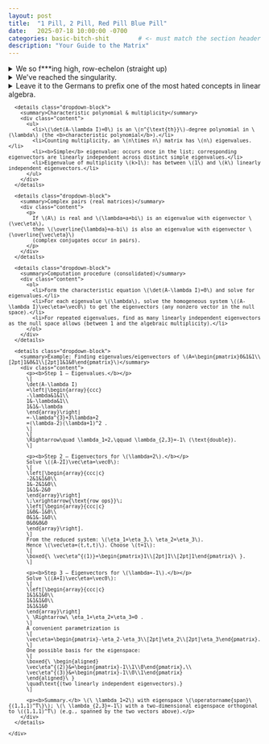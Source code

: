```yaml
---
layout: post
title:  "1 Pill, 2 Pill, Red Pill Blue Pill"
date:   2025-07-18 10:00:00 -0700
categories: basic-bitch-shit        # <- must match the section header
description: "Your Guide to the Matrix"
---
```

<div class="flashcard">
  <details>
    <summary>We so f***ing high, row-echelon (straight up)</summary>
    <div class="back">

      <details class="dropdown-block">
        <summary>Setup</summary>
        <div class="content">
          <ul>
            <li><b>Linear system</b> \(A\mathbf{x} = \mathbf{b}\)
              with \(A \in \mathbb{R}^{m \times n}\), \(\mathbf{x} \in \mathbb{R}^{n}\), \(\mathbf{b} \in \mathbb{R}^{m}\) (all column vectors).</li>
            <li><b>Augmented matrix</b></li>
          </ul>
          \[
          \begin{pmatrix}
          a_{11} & a_{12} & \dots & a_{1n} & \big| & b_{1}\\
          a_{21} & a_{22} & \dots & a_{2n} & \big| & b_{2}\\
          \vdots & \vdots & \ddots & \vdots & \big| & \vdots\\
          a_{m1} & a_{m2} & \dots & a_{mn} & \big| & b_{m}
          \end{pmatrix}
          \]
          <ul>
            <li><b>Triangular form</b>: all entries below the main diagonal are \(0\).</li>
          </ul>
        </div>
      </details>

      <details class="dropdown-block">
        <summary>Elementary row operations</summary>
        <div class="content">
          <ol>
            <li>Row swap \(R_i \leftrightarrow R_j\)</li>
            <li>Row scaling \(c\,R_i \;\to\; R_i\) (\(c \neq 0\))</li>
            <li>Row replacement \(c\,R_i + R_j \;\to\; R_j\)</li>
          </ol>
        </div>
      </details>

      <details class="dropdown-block">
        <summary>Gaussian-elimination (diagonal) procedure</summary>
        <div class="content">
          <ol>
            <li>Form the augmented matrix \([\!A\,|\,\mathbf{b}\!]\).</li>
            <li>Use elementary operations to create zeros below the diagonal.</li>
            <li>Read off equations and back-solve.</li>
          </ol>
          <div class="define"><small>pull out the zip?</small>
            <div class="tooltip">
              <div style="max-width: 380px">
                <p><b>Goal:</b> Solve the system by elementary row operations.</p>

                <p><b>System</b></p>
                \[
                \begin{cases}
                x + y = 3 \\
                2x + 3y = 8
                \end{cases}
                \]

                <p><b>Augmented matrix</b></p>
                \[
                \left[
                \begin{array}{cc|c}
                1 & 1 & 3 \\
                2 & 3 & 8
                \end{array}
                \right]
                \]

                <ol style="margin-left:1.1rem">
                  <li><b>Make zeros below the first pivot.</b><br>
                    Row replacement \(R_2 \leftarrow R_2 - 2R_1\).
                    \[
                    \left[
                    \begin{array}{cc|c}
                    1 & 1 & 3 \\
                    0 & 1 & 2
                    \end{array}
                    \right]
                    \]
                  </li>

                  <li><b>Back-solve (upper-triangular reached).</b><br>
                    From row 2: \(y = 2\).<br>
                    From row 1: \(x + y = 3 \Rightarrow x = 1\).
                  </li>

                  <li><i>(Optional RREF cleanup.)</i><br>
                    Row replacement \(R_1 \leftarrow R_1 - R_2\).
                    \[
                    \left[
                    \begin{array}{cc|c}
                    1 & 0 & 1 \\
                    0 & 1 & 2
                    \end{array}
                    \right]
                    \]
                  </li>
                </ol>

                <p><b>Solution</b></p>
                \[
                (x,\,y) = (1,\,2).
                \]
              </div>
            </div>
          </div>
        </div>
      </details>

      <details class="dropdown-block">
        <summary>Solution counts (non-homogeneous)</summary>
        <div class="content">
          <ul>
            <li><b>No solution</b>: contradictory row \(0 = c\).</li>
            <li><b>Unique solution</b>: every variable determined.</li>
            <li><b>Infinitely many solutions</b>: at least one free variable, e.g.</li>
          </ul>
          \[
          (x_1, x_2, x_3) = (-t - 4,\; t - 1,\; t), \qquad t \in \mathbb{R}.
          \]
        </div>
      </details>

      <details class="dropdown-block">
        <summary>Homogeneous case \(A\mathbf{x} = \mathbf{0}\)</summary>
        <div class="content">
          <ul>
            <li>Always has the <b>trivial solution</b> \(\mathbf{x} = 0\).</li>
            <li>Otherwise the same "unique vs. infinite" dichotomy applies.</li>
          </ul>
        </div>
      </details>

      <details class="dropdown-block">
        <summary>Rectangular systems</summary>
        <div class="content">
          <ul>
            <li><b>Underdetermined</b> (\(m < n\)) — free variables ⇒ infinite parametric family.</li>
            <li><b>Overdetermined</b> (\(m > n\)) — may be inconsistent (contradictory row); if consistent, solve as usual.</li>
          </ul>
        </div>
      </details>

    </div>
  </details>
</div>

<div class="flashcard">
  <details>
    <summary>We've reached the singularity.</summary>
    <div class="back">

      <details class="dropdown-block">
        <summary>Matrix & size notation</summary>
        <div class="content">
          <p>
            A matrix \(A\) with entries \(a_{ij}\) and size \(n\times m\) is written
          </p>
          \[
          A=\big(a_{ij}\big)_{n\times m}
          =
          \begin{pmatrix}
          a_{11}&a_{12}&\cdots&a_{1m}\\
          a_{21}&a_{22}&\cdots&a_{2m}\\
          \vdots&\vdots&\ddots&\vdots\\
          a_{n1}&a_{n2}&\cdots&a_{nm}
          \end{pmatrix}.
          \]
          <p>The size may be subscripted when needed. </p>
          <p><i>Vectors:</i> column \(n\times 1\) and row \(1\times m\) matrices are often called vectors:
          \(\;x=\big(x_1,\dots,x_n\big)^T,\; y=(y_1,\dots,y_m)\).</p>
        </div>
      </details>

      <details class="dropdown-block">
        <summary>Special matrices</summary>
        <div class="content">
          <ul>
            <li><b>Square:</b> \(n\times n\); “main diagonal” runs upper-left \(\to\) lower-right.</li>
            <li><b>Zero matrix:</b> \(0_{n\times m}\) (all entries \(0\)).</li>
            <li><b>Identity:</b> \(I_n\) (diagonal \(1\)’s, elsewhere \(0\)); behaves like “1” in matrix arithmetic.</li>
          </ul>
          \[
          0_{n\times m}=\begin{pmatrix}0&\cdots&0\\ \vdots&\ddots&\vdots\\ 0&\cdots&0\end{pmatrix},\qquad
          I_n=\begin{pmatrix}1&0&\cdots&0\\0&1&\cdots&0\\ \vdots&\vdots&\ddots&\vdots\\0&0&\cdots&1\end{pmatrix}.
          \]
        </div>
      </details>

      <details class="dropdown-block">
        <summary>Arithmetic on matrices</summary>
        <div class="content">
          <ul>
            <li><b>Add/Subtract (same size only):</b> \((a_{ij})\pm(b_{ij})=(a_{ij}\pm b_{ij})\).</li>
            <li><b>Scalar multiply:</b> \(\alpha(a_{ij})=(\alpha\,a_{ij})\).</li>
          </ul>
        </div>
      </details>

      <details class="dropdown-block">
        <summary>Matrix multiplication</summary>
        <div class="content">
          <p>
            If \(A_{n\times p}\) and \(B_{p\times m}\), then the product \(C=AB\) is \(n\times m\) with
            \[
            c_{ij}=\sum_{k=1}^{p} a_{ik}\,b_{kj}.
            \]
            <b>Compatibility:</b> columns of \(A\) must equal rows of \(B\). <b>Non-commutativity:</b> even when both are defined, \(AB\) need not equal \(BA\).
          </p>
        </div>
      </details>

      <details class="dropdown-block">
        <summary>Determinant</summary>
        <div class="content">
          <p>
            The determinant maps a square matrix to a number: \(\det(A)=|A|\).
            For \(2\times2\) and \(3\times3\),
          </p>
          \[
          \left|\begin{array}{cc} a&c\\ b&d\end{array}\right|=ad-cb,\qquad
          \left|\begin{array}{ccc}
          a_{11}&a_{12}&a_{13}\\
          a_{21}&a_{22}&a_{23}\\
          a_{31}&a_{32}&a_{33}
          \end{array}\right|=
          a_{11}\left|\begin{array}{cc}a_{22}&a_{23}\\ a_{32}&a_{33}\end{array}\right|
          -a_{12}\left|\begin{array}{cc}a_{21}&a_{23}\\ a_{31}&a_{33}\end{array}\right|
          +a_{13}\left|\begin{array}{cc}a_{21}&a_{22}\\ a_{31}&a_{32}\end{array}\right|.
          \]
        </div>
      </details>

      <details class="dropdown-block">
        <summary>Inverse matrix</summary>
        <div class="content">
          <p>
            For square \(A\), an inverse \(A^{-1}\) satisfies \(AA^{-1}=A^{-1}A=I_n\).
            To compute: augment with identity and row-reduce
            \[
            \big(A\;\big|\;I_n\big)\;\longrightarrow\;\big(I_n\;\big|\;A^{-1}\big),
            \]
            if possible; failure means the inverse does not exist.
          </p>
          <p><b>Fact.</b> If \(A\) is <i>nonsingular</i>, then \(A^{-1}\) exists; if \(A\) is <i>singular</i>, \(A^{-1}\) does not exist.</p>
        </div>
      </details>

      <details class="dropdown-block">
        <summary>Systems in matrix form</summary>
        <div class="content">
          <p>
            A system can be written \(A\vec x=\vec b\) with augmented matrix \((A\;\vec b)\).
            Three possibilities: no solution, exactly one, or infinitely many.
            For square \(A\):
          </p>
          <ul>
            <li>If \(A\) is nonsingular ⇒ exactly one solution.</li>
            <li>If \(A\) is singular ⇒ either none or infinitely many.</li>
          </ul>
        </div>
      </details>

      <details class="dropdown-block">
        <summary>Homogeneous systems</summary>
        <div class="content">
          <p>
            \(A\vec x=\vec 0\) always has the trivial solution \(\vec x=\vec 0\).
            If \(A\) is nonsingular ⇒ only the trivial solution; if \(A\) is singular ⇒ infinitely many nonzero solutions.
          </p>
        </div>
      </details>

      <details class="dropdown-block">
        <summary>Linear independence / dependence</summary>
        <div class="content">
          <p>
            Vectors \(\{\vec x_1,\dots,\vec x_n\}\) are <b>linearly dependent</b> if
            \[
            c_1\vec x_1+\cdots+c_n\vec x_n=\vec 0
            \]
            for some constants not all zero; otherwise they are <b>linearly independent</b>.
          </p>
          <p>
            If each vector has \(n\) components, form
            \[
            X=\big(\vec x_1\ \vec x_2\ \cdots\ \vec x_n\big).
            \]
            Then: \(X\) nonsingular (\(\det X\ne 0\)) ⇒ independent; \(X\) singular (\(\det X=0\)) ⇒ dependent, and the constants come from solving \(X\vec c=\vec 0\).
          </p>
        </div>
      </details>

      <details class="dropdown-block">
        <summary>Non-examples & cautions</summary>
        <div class="content">
          <ul>
            <li>\(A+B\) undefined if sizes differ.</li>
            <li>Even when both defined, \(AB\ne BA\) in general.</li>
            <li>Inverse need not exist (singular matrices).</li>
          </ul>
        </div>
      </details>

    </div>
  </details>
</div>

<div class="flashcard">
  <details>
    <summary>Leave it to the Germans to prefix one of the most hated concepts in linear algebra.</summary>
    <div class="back">
      <small>Yeah, <span class="define">'eigen'<span class="tooltip>Oh, apparently it was Hilbert. Translates to 'own' or 'self'. Idk I'd go with the prefix 'scheisse-' (I'll let you look that one up.</span></span> is German.</small>
      <details class="dropdown-block">
        <summary>Definition & core rewrite</summary>
        <div class="content">
          <p>
            For a square matrix \(A\), a scalar \(\lambda\) and nonzero vector \(\vec\eta\) with
            \[
            A\vec\eta=\lambda\vec\eta
            \]
            make \(\lambda\) an <b>eigenvalue</b> and \(\vec\eta\) an <b>eigenvector</b> of \(A\).
            Equivalently,
            \[
            (A-\lambda I)\vec\eta=\vec 0 .
            \]
            To get nontrivial \(\vec\eta\) we need \(A-\lambda I\) singular, i.e.
            \[
            \det(A-\lambda I)=0 .
            \]
          </p>
        </div>
      </details>

      <details class="dropdown-block">
        <summary>Characteristic polynomial & multiplicity</summary>
        <div class="content">
          <ul>
            <li>\(\det(A-\lambda I)=0\) is an \(n^{\text{th}}\)-degree polynomial in \(\lambda\) (the <b>characteristic polynomial</b>).</li>
            <li>Counting multiplicity, an \(n\times n\) matrix has \(n\) eigenvalues.</li>
            <li><b>Simple</b> eigenvalue: occurs once in the list; corresponding eigenvectors are linearly independent across distinct simple eigenvalues.</li>
            <li>Eigenvalue of multiplicity \(k>1\): has between \(1\) and \(k\) linearly independent eigenvectors.</li>
          </ul>
        </div>
      </details>

      <details class="dropdown-block">
        <summary>Complex pairs (real matrices)</summary>
        <div class="content">
          <p>
            If \(A\) is real and \(\lambda=a+bi\) is an eigenvalue with eigenvector \(\vec\eta\),
            then \(\overline{\lambda}=a-bi\) is also an eigenvalue with eigenvector \(\overline{\vec\eta}\)
            (complex conjugates occur in pairs).
          </p>
        </div>
      </details>

      <details class="dropdown-block">
        <summary>Computation procedure (consolidated)</summary>
        <div class="content">
          <ol>
            <li>Form the characteristic equation \(\det(A-\lambda I)=0\) and solve for eigenvalues.</li>
            <li>For each eigenvalue \(\lambda\), solve the homogeneous system \((A-\lambda I)\vec\eta=\vec0\) to get the eigenvectors (any nonzero vector in the null space).</li>
            <li>For repeated eigenvalues, find as many linearly independent eigenvectors as the null space allows (between 1 and the algebraic multiplicity).</li>
          </ol>
        </div>
      </details>

      <details class="dropdown-block">
        <summary>Example: Finding eigenvalues/eigenvectors of \(A=\begin{pmatrix}0&1&1\\[2pt]1&0&1\\[2pt]1&1&0\end{pmatrix}\)</summary>
        <div class="content">
          <p><b>Step 1 — Eigenvalues.</b></p>
          \[
          \det(A-\lambda I)
          =\left|\begin{array}{ccc}
          -\lambda&1&1\\
          1&-\lambda&1\\
          1&1&-\lambda
          \end{array}\right|
          =-\lambda^{3}+3\lambda+2
          =(\lambda-2)(\lambda+1)^2 .
          \]
          \[
          \Rightarrow\quad \lambda_1=2,\qquad \lambda_{2,3}=-1\ (\text{double}).
          \]

          <p><b>Step 2 — Eigenvectors for \(\lambda=2\).</b></p>
          Solve \((A-2I)\vec\eta=\vec0\):
          \[
          \left[\begin{array}{ccc|c}
          -2&1&1&0\\
          1&-2&1&0\\
          1&1&-2&0
          \end{array}\right]
          \;\xrightarrow{\text{row ops}}\;
          \left[\begin{array}{ccc|c}
          1&0&-1&0\\
          0&1&-1&0\\
          0&0&0&0
          \end{array}\right].
          \]
          From the reduced system: \(\eta_1=\eta_3,\ \eta_2=\eta_3\).
          Hence \(\vec\eta=(t,t,t)\). Choose \(t=1\):
          \[
          \boxed{\ \vec\eta^{(1)}=\begin{pmatrix}1\\[2pt]1\\[2pt]1\end{pmatrix}\ }.
          \]

          <p><b>Step 3 — Eigenvectors for \(\lambda=-1\).</b></p>
          Solve \((A+I)\vec\eta=\vec0\):
          \[
          \left[\begin{array}{ccc|c}
          1&1&1&0\\
          1&1&1&0\\
          1&1&1&0
          \end{array}\right]
          \ \Rightarrow\ \eta_1+\eta_2+\eta_3=0 .
          \]
          A convenient parametrization is
          \[
          \vec\eta=\begin{pmatrix}-\eta_2-\eta_3\\[2pt]\eta_2\\[2pt]\eta_3\end{pmatrix}.
          \]
          One possible basis for the eigenspace:
          \[
          \boxed{\ \begin{aligned}
          \vec\eta^{(2)}&=\begin{pmatrix}-1\\1\\0\end{pmatrix},\\
          \vec\eta^{(3)}&=\begin{pmatrix}-1\\0\\1\end{pmatrix}
          \end{aligned}\ }
          \quad\text{(two linearly independent eigenvectors).}
          \]

          <p><b>Summary.</b> \(\ \lambda_1=2\) with eigenspace \(\operatorname{span}\{(1,1,1)^T\}\); \(\ \lambda_{2,3}=-1\) with a two-dimensional eigenspace orthogonal to \((1,1,1)^T\) (e.g., spanned by the two vectors above).</p>
        </div>
      </details>

    </div>
  </details>
</div>

